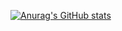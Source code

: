 [![Anurag's GitHub stats](https://github-readme-stats.vercel.app/api?username=`Ethan-Goetsch`)](https://github.com/anuraghazra/github-readme-stats)
